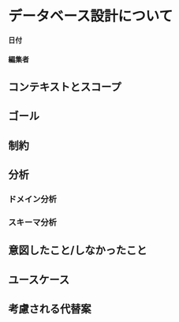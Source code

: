 # データベース設計について
#### 日付
#### 編集者

## コンテキストとスコープ
<!-- ここには何をなんのために作るのかをかく
    スコープはこのドキュメントのスコープについて ~ は含める ~ は考慮しないなど端的に書く -->
## ゴール
<!-- DB設計のゴールを書く。満たすべきものなど -->

## 制約
<!-- 設計する上での制約など、例えばpsql16使用するから 〜は使用できないなど -->

## 分析
### ドメイン分析
<!-- ドメイン部分からの分析。例えば、プロジェクトには複数のユーザが参加することができる。　など -->
### スキーマ分析
<!-- 構築するスキーマの考慮点など。例えば、ここは単一責務より1:1で分離するべきだと思ったなど -->

## 意図したこと/しなかったこと
<!-- あえてその設計で取り得なかった選択（トレードオフ）などを書く -->
## ユースケース
<!-- 実際の流れなどをもとにdaoの設計についてなどをかく -->

## 考慮される代替案 
<!-- 意図したことしなかったことに似るが、同じ条件可で取り得なかった選択など、を列挙していく -->
